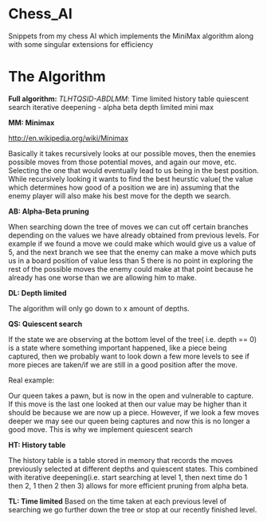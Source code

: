 Chess_AI
========

Snippets from my chess AI which implements the MiniMax algorithm along with some singular extensions for efficiency

The Algorithm
========

<b>Full algorithm:</b> <i>TLHTQSID-ABDLMM</i>: Time limited history table quiescent search iterative deepening - alpha beta depth limited mini max

<b>MM: Minimax</b>

  http://en.wikipedia.org/wiki/Minimax
 
  Basically it takes recursively looks at our possible moves, then the enemies possible moves from those potential moves, and again our move, etc. Selecting the one that would eventually lead to us being in the best position. While recursively looking it wants to find the best heurstic value( the value which determines how good of a position  we are in) assuming that the enemy player will also make his best move for the depth we search. 


<b>AB: Alpha-Beta pruning</b>

  When searching down the tree of moves we can cut off certain branches depending on the values we have already obtained from previous levels. For example if we found a move we could make which would give us a value of 5, and the next branch we see that the enemy can make a move which puts us in a board position of value less than 5 there is no point in exploring the rest of the possible moves the enemy could make at that point because he already has one worse than we are allowing him to make.


<b>DL: Depth limited</b>

  The algorithm will only go down to x amount of depths.
  
<b>QS: Quiescent search</b>

  If the state we are observing at the bottom level of the tree( i.e. depth == 0) is a state where something important happened, like a piece being captured, then we probably want to look down a few more levels to see if more pieces are taken/if we are still in a good position after the move.
  
  Real example: 
    
  Our queen takes a pawn, but is now in the open and vulnerable to capture. If this move is the last one looked at then our value may be higher than it should be because we are now up a piece. However, if we look a few moves deeper we may see our queen being captures and now this is no longer a good move. This is why we implement quiescent search

<b>HT: History table</b>
  
  The history table is a table stored in memory that records the moves previously selected at different depths and quiescent states. This combined with iterative deepening(i.e. start searching at level 1, then next time do 1 then 2, 1 then 2 then 3) allows for more efficient pruning from alpha beta.
    
<b>TL: Time limited</b>
  Based on the time taken at each previous level of searching we go further down the tree or stop at our recently finished level.
  
  
  
